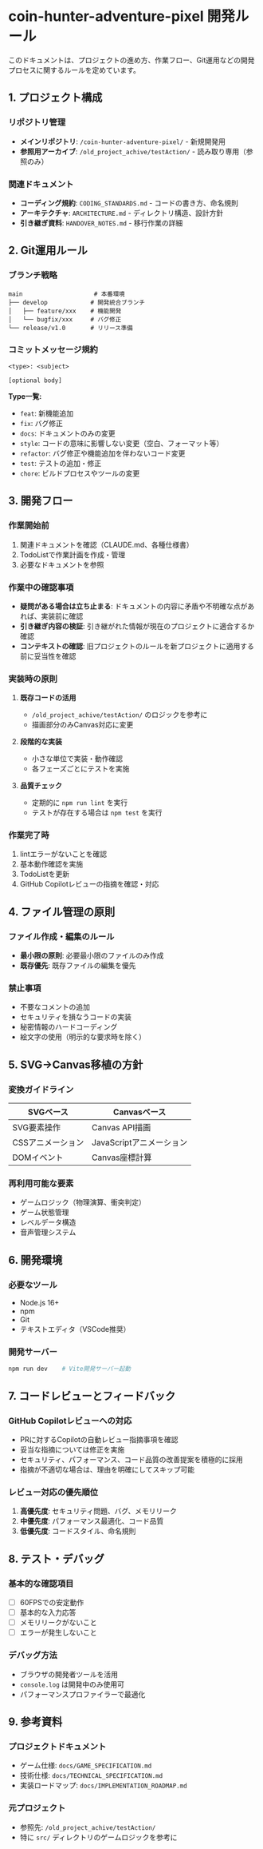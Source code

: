 # coin-hunter-adventure-pixel 開発ルール

このドキュメントは、プロジェクトの進め方、作業フロー、Git運用などの開発プロセスに関するルールを定めています。

## 1. プロジェクト構成

### リポジトリ管理
- **メインリポジトリ**: `/coin-hunter-adventure-pixel/` - 新規開発用
- **参照用アーカイブ**: `/old_project_achive/testAction/` - 読み取り専用（参照のみ）

### 関連ドキュメント
- **コーディング規約**: `CODING_STANDARDS.md` - コードの書き方、命名規則
- **アーキテクチャ**: `ARCHITECTURE.md` - ディレクトリ構造、設計方針
- **引き継ぎ資料**: `HANDOVER_NOTES.md` - 移行作業の詳細

## 2. Git運用ルール

### ブランチ戦略
```
main                    # 本番環境
├── develop            # 開発統合ブランチ  
│   ├── feature/xxx    # 機能開発
│   └── bugfix/xxx     # バグ修正
└── release/v1.0       # リリース準備
```

### コミットメッセージ規約
```
<type>: <subject>

[optional body]
```

**Type一覧:**
- `feat`: 新機能追加
- `fix`: バグ修正
- `docs`: ドキュメントのみの変更
- `style`: コードの意味に影響しない変更（空白、フォーマット等）
- `refactor`: バグ修正や機能追加を伴わないコード変更
- `test`: テストの追加・修正
- `chore`: ビルドプロセスやツールの変更

## 3. 開発フロー

### 作業開始前
1. 関連ドキュメントを確認（CLAUDE.md、各種仕様書）
2. TodoListで作業計画を作成・管理
3. 必要なドキュメントを参照

### 作業中の確認事項
- **疑問がある場合は立ち止まる**: ドキュメントの内容に矛盾や不明確な点があれば、実装前に確認
- **引き継ぎ内容の検証**: 引き継がれた情報が現在のプロジェクトに適合するか確認
- **コンテキストの確認**: 旧プロジェクトのルールを新プロジェクトに適用する前に妥当性を確認

### 実装時の原則
1. **既存コードの活用**
   - `/old_project_achive/testAction/` のロジックを参考に
   - 描画部分のみCanvas対応に変更
   
2. **段階的な実装**
   - 小さな単位で実装・動作確認
   - 各フェーズごとにテストを実施

3. **品質チェック**
   - 定期的に `npm run lint` を実行
   - テストが存在する場合は `npm test` を実行

### 作業完了時
1. lintエラーがないことを確認
2. 基本動作確認を実施
3. TodoListを更新
4. GitHub Copilotレビューの指摘を確認・対応

## 4. ファイル管理の原則

### ファイル作成・編集のルール
- **最小限の原則**: 必要最小限のファイルのみ作成
- **既存優先**: 既存ファイルの編集を優先

### 禁止事項
- 不要なコメントの追加
- セキュリティを損なうコードの実装
- 秘密情報のハードコーディング
- 絵文字の使用（明示的な要求時を除く）

## 5. SVG→Canvas移植の方針

### 変換ガイドライン
| SVGベース | Canvasベース |
|-----------|--------------|
| SVG要素操作 | Canvas API描画 |
| CSSアニメーション | JavaScriptアニメーション |
| DOMイベント | Canvas座標計算 |

### 再利用可能な要素
- ゲームロジック（物理演算、衝突判定）
- ゲーム状態管理
- レベルデータ構造
- 音声管理システム

## 6. 開発環境

### 必要なツール
- Node.js 16+
- npm
- Git
- テキストエディタ（VSCode推奨）

### 開発サーバー
```bash
npm run dev    # Vite開発サーバー起動
```

## 7. コードレビューとフィードバック

### GitHub Copilotレビューへの対応
- PRに対するCopilotの自動レビュー指摘事項を確認
- 妥当な指摘については修正を実施
- セキュリティ、パフォーマンス、コード品質の改善提案を積極的に採用
- 指摘が不適切な場合は、理由を明確にしてスキップ可能

### レビュー対応の優先順位
1. **高優先度**: セキュリティ問題、バグ、メモリリーク
2. **中優先度**: パフォーマンス最適化、コード品質
3. **低優先度**: コードスタイル、命名規則

## 8. テスト・デバッグ

### 基本的な確認項目
- [ ] 60FPSでの安定動作
- [ ] 基本的な入力応答
- [ ] メモリリークがないこと
- [ ] エラーが発生しないこと

### デバッグ方法
- ブラウザの開発者ツールを活用
- `console.log` は開発中のみ使用可
- パフォーマンスプロファイラーで最適化

## 9. 参考資料

### プロジェクトドキュメント
- ゲーム仕様: `docs/GAME_SPECIFICATION.md`
- 技術仕様: `docs/TECHNICAL_SPECIFICATION.md`
- 実装ロードマップ: `docs/IMPLEMENTATION_ROADMAP.md`

### 元プロジェクト
- 参照先: `/old_project_achive/testAction/`
- 特に `src/` ディレクトリのゲームロジックを参考に